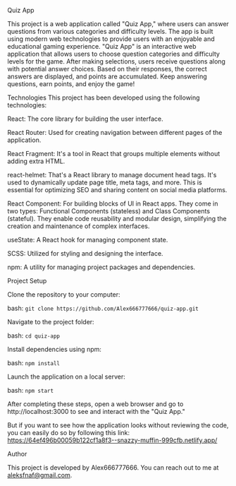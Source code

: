 Quiz App

This project is a web application called "Quiz App," where users can answer questions from various categories and difficulty levels. The app is built using modern web technologies to provide users with an enjoyable and educational gaming experience. "Quiz App" is an interactive web application that allows users to choose question categories and difficulty levels for the game. After making selections, users receive questions along with potential answer choices. Based on their responses, the correct answers are displayed, and points are accumulated. Keep answering questions, earn points, and enjoy the game!

Technologies
This project has been developed using the following technologies:

React: The core library for building the user interface.

React Router: Used for creating navigation between different pages of the application.

React Fragment: It's a tool in React that groups multiple elements without adding extra HTML. 

react-helmet: That's a React library to manage document head tags. It's used to dynamically update page title, meta tags, and more. This is essential for optimizing SEO and sharing content on social media platforms.

React Component: For building blocks of UI in React apps. They come in two types: Functional Components (stateless) and Class Components (stateful). They enable code reusability and modular design, simplifying the creation and maintenance of complex interfaces.

useState: A React hook for managing component state.

SCSS: Utilized for styling and designing the interface.

npm: A utility for managing project packages and dependencies.

Project Setup

Clone the repository to your computer:

bash: `git clone https://github.com/Alex666777666/quiz-app.git`

Navigate to the project folder:

bash: `cd quiz-app`

Install dependencies using npm:

bash: `npm install`

Launch the application on a local server:

bash: `npm start`

After completing these steps, open a web browser and go to http://localhost:3000 to see and interact with the "Quiz App."

But if you want to see how the application looks without reviewing the code, you can easily do so by following this link: 
https://64ef496b00059b122cf1a8f3--snazzy-muffin-999cfb.netlify.app/

Author

This project is developed by Alex666777666. You can reach out to me at aleksfnaf@gmail.com.
